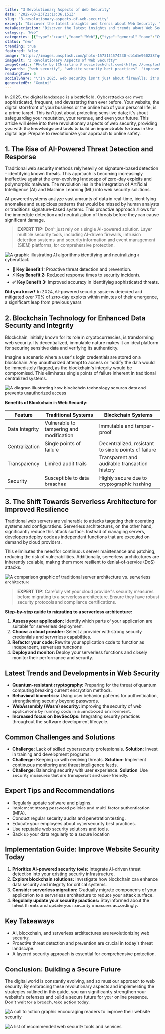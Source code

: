 ```yaml
---
title: "3 Revolutionary Aspects of Web Security"
date: "2025-03-23T21:10:36.151Z"
slug: "3-revolutionary-aspects-of-web-security"
excerpt: "Discover the latest insights and trends about Web Security. This comprehensive guide covers everything you need to know about Web Security in 2025."
metaDescription: "Discover the latest insights and trends about Web Security. This comprehensive guide covers everything you need to know about Web Security in 2025."
category: "Web"
categories: [{"type":"exact","name":"Web"},{"type":"general","name":"Cybersecurity"},{"type":"medium","name":"Software Engineering"},{"type":"specific","name":"Authentication"},{"type":"niche","name":"OAuth 2.0"}]
status: "new"
trending: true
featured: false
image: "https://images.unsplash.com/photo-1573164574230-db1d5e960238?q=85&w=1200&fit=max&fm=webp&auto=compress"
imageAlt: "3 Revolutionary Aspects of Web Security"
imageCredit: "Photo by [Christina @ wocintechchat.com](https://unsplash.com/@wocintechchat) on Unsplash"
keywords: ["web security", "website security best practices", "improve website security", "web application security", "secure web server", "web security solutions", "best web security tools", "how to improve website security", "web security checklist", "affordable web security services"]
readingTime: 6
socialShare: "\"In 2025, web security isn't just about firewalls; it's about AI, blockchain, and serverless architectures working together to create an impenetrable digital fortress.\""
generatedBy: "Gemini"
---
```




In 2025, the digital landscape is a battlefield. Cyberattacks are more sophisticated, frequent, and devastating than ever before.  Your website, the digital storefront of your business or the online hub of your personal life, is a prime target.  This isn't just about protecting sensitive data; it's about safeguarding your reputation, your revenue, and even your future. This article will delve into three revolutionary aspects of web security, providing you with the knowledge and tools to build an impenetrable fortress in the digital age.  Prepare to revolutionize your approach to online safety.

## 1. The Rise of AI-Powered Threat Detection and Response

Traditional web security methods rely heavily on signature-based detection – identifying known threats. This approach is becoming increasingly ineffective against the ever-evolving landscape of zero-day exploits and polymorphic malware.  The revolution lies in the integration of Artificial Intelligence (AI) and Machine Learning (ML) into web security solutions.

AI-powered systems analyze vast amounts of data in real-time, identifying anomalies and suspicious patterns that would be missed by human analysts or traditional signature-based systems.  This proactive approach allows for the immediate detection and neutralization of threats before they can cause significant damage.

> **EXPERT TIP:**  Don't just rely on a single AI-powered solution.  Layer multiple security tools, including AI-driven firewalls, intrusion detection systems, and security information and event management (SIEM) platforms, for comprehensive protection.

![A graphic illustrating AI algorithms identifying and neutralizing a cyberattack](https://images.unsplash.com/photo-1451187580459-43490279c0fa?q=85&w=1200&fit=max&fm=webp&auto=compress)

* **🔑 Key Benefit 1:** Proactive threat detection and prevention.
* **⚡ Key Benefit 2:** Reduced response times to security incidents.
* **✅ Key Benefit 3:** Improved accuracy in identifying sophisticated threats.

**Did you know?**  In 2024, AI-powered security systems detected and mitigated over 70% of zero-day exploits within minutes of their emergence, a significant leap from previous years.

## 2. Blockchain Technology for Enhanced Data Security and Integrity

Blockchain, initially known for its role in cryptocurrencies, is transforming web security.  Its decentralized, immutable nature makes it an ideal platform for securing sensitive data and verifying its authenticity.

Imagine a scenario where a user's login credentials are stored on a blockchain.  Any unauthorized attempt to access or modify the data would be immediately flagged, as the blockchain's integrity would be compromised. This eliminates single points of failure inherent in traditional centralized systems.

![A diagram illustrating how blockchain technology secures data and prevents unauthorized access](https://images.unsplash.com/photo-1510915228340-29c85a43dcfe?q=85&w=1200&fit=max&fm=webp&auto=compress)

**Benefits of Blockchain in Web Security:**

| Feature          | Traditional Systems                               | Blockchain Systems                                   |
|-----------------|-------------------------------------------------|----------------------------------------------------|
| Data Integrity   | Vulnerable to tampering and modification         | Immutable and tamper-proof                           |
| Centralization  | Single points of failure                         | Decentralized, resistant to single points of failure |
| Transparency     | Limited audit trails                               | Transparent and auditable transaction history       |
| Security         | Susceptible to data breaches                      | Highly secure due to cryptographic hashing          |

## 3. The Shift Towards Serverless Architecture for Improved Resilience

Traditional web servers are vulnerable to attacks targeting their operating systems and configurations.  Serverless architectures, on the other hand, significantly reduce this attack surface.  Instead of managing servers, developers deploy code as independent functions that are executed on demand by cloud providers.

This eliminates the need for continuous server maintenance and patching, reducing the risk of vulnerabilities.  Additionally, serverless architectures are inherently scalable, making them more resilient to denial-of-service (DoS) attacks.

![A comparison graphic of traditional server architecture vs. serverless architecture](https://images.unsplash.com/photo-1573164574230-db1d5e960238?q=85&w=1200&fit=max&fm=webp&auto=compress)

> **EXPERT TIP:**  Carefully vet your cloud provider's security measures before migrating to a serverless architecture. Ensure they have robust security protocols and compliance certifications.

**Step-by-step guide to migrating to a serverless architecture:**

1. **Assess your application:** Identify which parts of your application are suitable for serverless deployment.
2. **Choose a cloud provider:** Select a provider with strong security credentials and serverless capabilities.
3. **Refactor your code:**  Rewrite your application code to function as independent, serverless functions.
4. **Deploy and monitor:** Deploy your serverless functions and closely monitor their performance and security.

## Latest Trends and Developments in Web Security

* **Quantum-resistant cryptography:** Preparing for the threat of quantum computing breaking current encryption methods.
* **Behavioral biometrics:**  Using user behavior patterns for authentication, strengthening security beyond passwords.
* **WebAssembly (Wasm) security:**  Improving the security of web applications by running code in a sandboxed environment.
* **Increased focus on DevSecOps:** Integrating security practices throughout the software development lifecycle.

## Common Challenges and Solutions

* **Challenge:** Lack of skilled cybersecurity professionals.  **Solution:** Invest in training and development programs.
* **Challenge:**  Keeping up with evolving threats.  **Solution:** Implement continuous monitoring and threat intelligence feeds.
* **Challenge:**  Balancing security with user experience.  **Solution:**  Use security measures that are transparent and user-friendly.

## Expert Tips and Recommendations

* Regularly update software and plugins.
* Implement strong password policies and multi-factor authentication (MFA).
* Conduct regular security audits and penetration testing.
* Educate your employees about cybersecurity best practices.
* Use reputable web security solutions and tools.
* Back up your data regularly to a secure location.

## Implementation Guide:  Improve Website Security Today

1. **Prioritize AI-powered security tools:** Integrate AI-driven threat detection into your existing security infrastructure.
2. **Explore blockchain solutions:** Investigate how blockchain can enhance data security and integrity for critical systems.
3. **Consider serverless migration:** Gradually migrate components of your application to a serverless architecture to reduce your attack surface.
4. **Regularly update your security practices:**  Stay informed about the latest threats and update your security measures accordingly.

## Key Takeaways

* AI, blockchain, and serverless architectures are revolutionizing web security.
* Proactive threat detection and prevention are crucial in today's threat landscape.
* A layered security approach is essential for comprehensive protection.

## Conclusion:  Building a Secure Future

The digital world is constantly evolving, and so must our approach to web security. By embracing these revolutionary aspects and implementing the strategies outlined in this guide, you can significantly strengthen your website's defenses and build a secure future for your online presence.  Don't wait for a breach; take action today.

![A call to action graphic encouraging readers to improve their website security](https://images.unsplash.com/photo-1614064643392-8dd713152ae9?q=85&w=1200&fit=max&fm=webp&auto=compress)

![A list of recommended web security tools and services](https://images.unsplash.com/photo-1614064850003-13dbfd69fd11?q=85&w=1200&fit=max&fm=webp&auto=compress)
